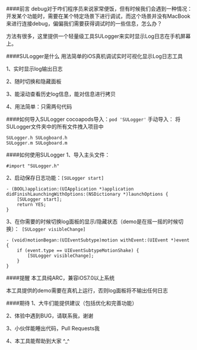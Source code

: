 ####前言
debug对于咋们程序员来说家常便饭，但有时候我们会遇到一种情况：开发某个功能时，需要在某个特定场景下进行调试，而这个场景并没有MacBook来进行连接debug，偏偏我们需要获得调试时的一些信息，怎么办？

方法有很多，这里提供一个轻量级工具SULogger来实时显示Log日志在手机屏幕上。



####SULogger是什么
用法简单的iOS真机调试实时可视化显示Log日志工具

1、实时显示log输出日志

2、随时切换和隐藏面板

3、能滚动查看历史log信息，能对信息进行拷贝

4、用法简单：只需两句代码




####如何导入SULogger
cocoapods导入：```pod 'SULogger'```
手动导入：
将SULogger文件夹中的所有文件拽入项目中
```
SULogger.h SULogboard.h
SULogger.m SULogboard.m
```

####如何使用SULogger
1、导入主头文件：
```
#import "SULogger.h"
```
2、启动保存日志功能：```[SULogger start]```
```
- (BOOL)application:(UIApplication *)application didFinishLaunchingWithOptions:(NSDictionary *)launchOptions {
    [SULogger start];
    return YES;
}
```
3、在你需要的时候切换log面板的显示/隐藏状态（demo是在摇一摇的时候切换）：``` [SULogger visibleChange]```
```
- (void)motionBegan:(UIEventSubtype)motion withEvent:(UIEvent *)event {
    if (event.type == UIEventSubtypeMotionShake) {
        [SULogger visibleChange];
    }
}
```



####提醒
本工具纯ARC，兼容iOS7.0以上系统

本工具提供的demo需要在真机上运行，否则log面板将不输出任何日志




####期待
1、大牛们能提供建议（包括优化和完善功能）

2、体验中遇到BUG，请联系我，谢谢

3、小伙伴能睡出代码，Pull Requests我

4、本工具能帮助到大家 ^_^
